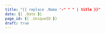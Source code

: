 ```yaml
---
title: "{{ replace .Name "-" " " | title }}"
date: {{ .Date }}
page_id: {{ .UniqueID }}
draft: true
---
```


